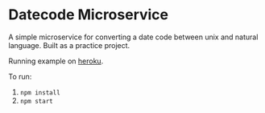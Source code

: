 # Datecode Microservice

A simple microservice for converting a date code between unix and natural language. Built as a practice project.

Running example on [heroku](https://intense-harbor-30464.herokuapp.com).

To run:
1. `npm install`
2. `npm start`
